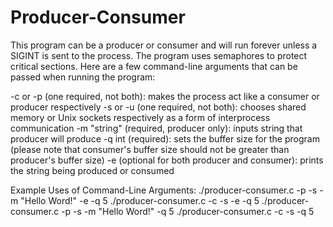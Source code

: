 # Producer-Consumer

This program can be a producer or consumer and will run forever unless a SIGINT is sent to the process. The program uses semaphores to protect critical sections. Here are a few command-line arguments that can be passed when running the program:

-c or -p (one required, not both): makes the process act like a consumer or producer respectively
-s or -u (one required, not both): chooses shared memory or Unix sockets respectively as a form of interprocess communication
-m "string" (required, producer only): inputs string that producer will produce
-q int (required): sets the buffer size for the program (please note that consumer's buffer size should not be greater than producer's buffer size)
-e (optional for both producer and consumer): prints the string being produced or consumed

Example Uses of Command-Line Arguments:
./producer-consumer.c -p -s -m "Hello Word!" -e -q 5
./producer-consumer.c -c -s -e -q 5
./producer-consumer.c -p -s -m "Hello Word!" -q 5
./producer-consumer.c -c -s -q 5

